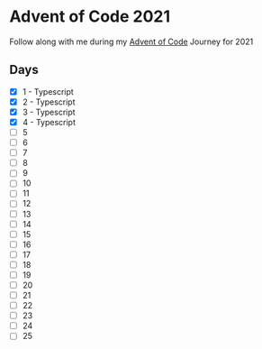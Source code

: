 # Advent of Code 2021

Follow along with me during my [Advent of Code](https://adventofcode.com/) Journey for 2021

## Days
- [x] 1 - Typescript
- [x] 2 - Typescript
- [x] 3 - Typescript
- [x] 4 - Typescript
- [ ] 5
- [ ] 6
- [ ] 7
- [ ] 8
- [ ] 9
- [ ] 10
- [ ] 11
- [ ] 12
- [ ] 13
- [ ] 14
- [ ] 15
- [ ] 16
- [ ] 17
- [ ] 18
- [ ] 19
- [ ] 20
- [ ] 21
- [ ] 22
- [ ] 23
- [ ] 24
- [ ] 25